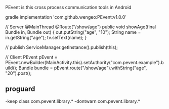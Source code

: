 PEvent is this cross process communication tools in Android

gradle
implementation 'com.github.wengeo:PEvent:v1.0.0'

// Server
@MainThread
@Route("/show/age")
public void showAge(final Bundle in, Bundle out) {
    out.putString("age", "10");
    String name = in.getString("age");
    tv.setText(name);
}

// publish
ServiceManager.getInstance().publish(this);

// Client
PEvent pEvent = PEvent.newBuilder(MainActivity.this).setAuthority("com.pevent.example").build();
Bundle bundle = pEvent.route("/show/age").withString("age", "20").post();

## proguard
-keep class com.pevent.library.*
-dontwarn com.pevent.library.*
